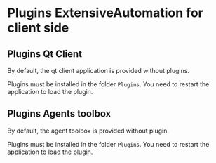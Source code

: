 Plugins ExtensiveAutomation for client side
==========================================

Plugins Qt Client
----------------------

By default, the qt client application is provided without plugins.

Plugins must be installed in the folder `Plugins`.
You need to restart the application to load the plugin.

Plugins Agents toolbox
----------------------

By default, the agent toolbox is provided without plugin.

Plugins must be installed in the folder `Plugins`.
You need to restart the application to load the plugin.